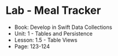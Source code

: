#  Lab - Meal Tracker

- Book: Develop in Swift Data Collections
- Unit: 1 - Tables and Persistence
- Lesson: 1.5 - Table Views
- Page: 123-124

